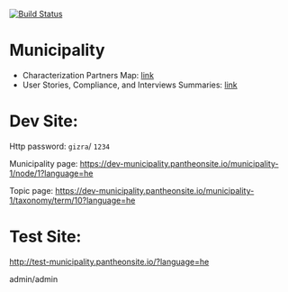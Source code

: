 [![Build Status](https://travis-ci.com/Gizra/Municipality.svg?token=cc5rexEmBpJWPVqXvSs9&branch=master)](https://travis-ci.com/Gizra/Municipality)

# Municipality

* Characterization Partners Map: [link](https://www.google.com/maps/d/u/1/edit?hl=en&authuser=1&mid=12DmMA8g3o1_FqVMlqITQQVCbUDc&ll=32.03967029544769%2C35.11458200000004&z=8)
* User Stories, Compliance, and Interviews Summaries: [link](https://docs.google.com/a/gizra.com/spreadsheets/d/1Sk3rJ8HDl3yyoF1r346e2vWPv2pLPOVAFyuNyycBZZE/edit?usp=sharing)


# Dev Site:
Http password: `gizra`/ `1234`

Municipality page:
https://dev-municipality.pantheonsite.io/municipality-1/node/1?language=he

Topic page:
https://dev-municipality.pantheonsite.io/municipality-1/taxonomy/term/10?language=he


# Test Site:
http://test-municipality.pantheonsite.io/?language=he

admin/admin
